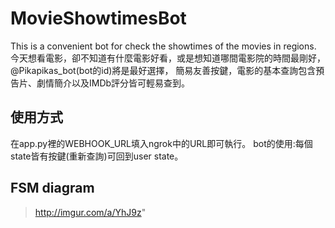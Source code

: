 # MovieShowtimesBot

This is a convenient bot for check the showtimes of the movies in regions.
今天想看電影，卻不知道有什麼電影好看，或是想知道哪間電影院的時間最剛好，@Pikapikas_bot(bot的id)將是最好選擇，
簡易友善按鍵，電影的基本查詢包含預告片、劇情簡介以及IMDb評分皆可輕易查到。

## 使用方式
在app.py裡的WEBHOOK_URL填入ngrok中的URL即可執行。
bot的使用:每個state皆有按鍵(重新查詢)可回到user state。

## FSM diagram
>http://imgur.com/a/YhJ9z"
